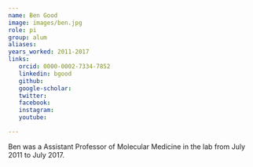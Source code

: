 ```yaml
---
name: Ben Good
image: images/ben.jpg
role: pi
group: alum
aliases:
years_worked: 2011-2017
links:
   orcid: 0000-0002-7334-7852
   linkedin: bgood
   github:
   google-scholar:
   twitter:
   facebook:
   instagram: 
   youtube:

---
```

Ben was a Assistant Professor of Molecular Medicine in the lab from July 2011 to July 2017.
